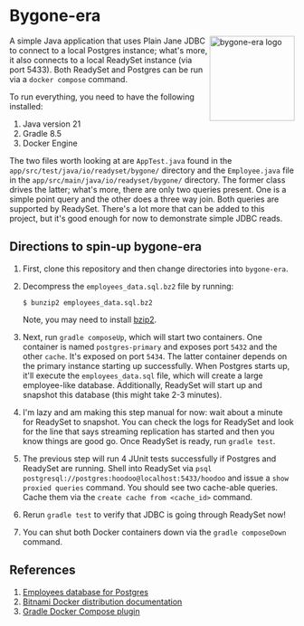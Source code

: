
# Bygone-era 

<img src="img/logo.png" align="right"
     alt="bygone-era logo" width="150" height="150">

A simple Java application that uses Plain Jane JDBC to connect to a local Postgres instance; 
what's more, it also connects to a local ReadySet instance (via port 5433). Both ReadySet and
Postgres can be run via a `docker compose` command. 

To run everything, you need to have the following installed:

1. Java version 21
2. Gradle 8.5
3. Docker Engine

The two files worth looking at are `AppTest.java` found in the `app/src/test/java/io/readyset/bygone/` directory and the `Employee.java` file in the `app/src/main/java/io/readyset/bygone/` directory. The former class drives the latter; what's more, there are only two queries present. One is a simple point query and the other does a three way join. Both queries are supported by ReadySet. There's a lot more that can be added to this project, but it's good enough for now to demonstrate simple JDBC reads. 

## Directions to spin-up bygone-era

1. First, clone this repository and then change directories into `bygone-era`.

2. Decompress the `employees_data.sql.bz2` file by running:

    ```
    $ bunzip2 employees_data.sql.bz2
    ```

    Note, you may need to install [bzip2](https://en.wikipedia.org/wiki/Bzip2). 


2. Next, run `gradle composeUp`, which will start two containers. One container is named `postgres-primary` and exposes port `5432` and the other `cache`. It's exposed on port `5434`. The latter container depends on the primary instance starting up successfully. When Postgres starts up, it'll execute the `employees_data.sql` file, which will create a large employee-like database. Additionally, ReadySet will start up and snapshot this database (this might take 2-3 minutes). 

3. I'm lazy and am making this step manual for now: wait about a minute for ReadySet to snapshot. You can check the logs for ReadySet and look for the line that says streaming replication has started and then you know things are good go. Once ReadySet is ready, run `gradle test`. 

4. The previous step will run 4 JUnit tests successfully if Postgres and ReadySet are running. Shell into ReadySet via `psql postgresql://postgres:hoodoo@localhost:5433/hoodoo` and issue a `show proxied queries`  command. You should see two cache-able queries. Cache them via the `create cache from <cache_id>` command. 

5. Rerun `gradle test` to verify that JDBC is going through ReadySet now! 

6. You can shut both Docker containers down via the `gradle composeDown` command. 

## References

1. [Employees database for Postgres](https://github.com/h8/employees-database)
1. [Bitnami Docker distribution documentation](https://hub.docker.com/r/bitnami/postgresql)
1. [Gradle Docker Compose plugin](https://github.com/avast/gradle-docker-compose-plugin)